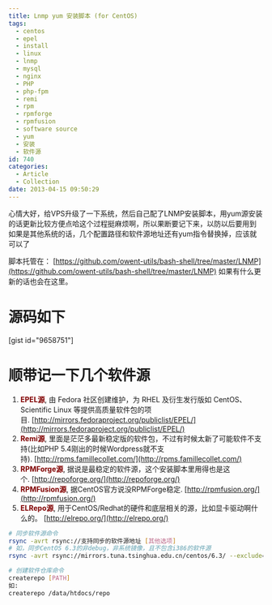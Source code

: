 ```yaml
---
title: Lnmp yum 安装脚本 (for CentOS)
tags:
  - centos
  - epel
  - install
  - linux
  - lnmp
  - mysql
  - nginx
  - PHP
  - php-fpm
  - remi
  - rpm
  - rpmforge
  - rpmfusion
  - software source
  - yum
  - 安装
  - 软件源
id: 740
categories:
  - Article
  - Collection
date: 2013-04-15 09:50:29
---
```


心情大好，给VPS升级了一下系统，然后自己配了LNMP安装脚本，用yum源安装的话更新比较方便点哈
​​这个过程挺麻烦啊，所以果断要记下来，以防以后要用到
如果是其他系统的话，几个配置路径和软件源地址还有yum指令替换掉，应该就可以了

脚本托管在： [https://github.com/owent-utils/bash-shell/tree/master/LNMP](https://github.com/owent-utils/bash-shell/tree/master/LNMP)
如果有什么更新的话也会在这里。

# 源码如下

<div>[gist id="9658751"]</div>

# 顺带记一下几个软件源

1.  <span style="color: #800000;">**EPEL源**</span>, 由 Fedora 社区创建维护，为 RHEL 及衍生发行版如 CentOS、Scientific Linux 等提供高质量软件包的项目. [http://mirrors.fedoraproject.org/publiclist/EPEL/](http://mirrors.fedoraproject.org/publiclist/EPEL/)
2.  <span style="color: #800000;">**Remi源**</span>, 里面是茫茫多最新稳定版的软件包，不过有时候太新了可能软件不支持(比如PHP 5.4刚出的时候Wordpress就不支持). [http://rpms.famillecollet.com/](http://rpms.famillecollet.com/)
3.  <span style="color: #800000;">**RPMForge源**</span>, 据说是最稳定的软件源，这个安装脚本里用得也是这个. [http://repoforge.org/](http://repoforge.org/)
4.  <span style="color: #800000;">**RPMFusion源**</span>, 据CentOS官方说没RPMForge稳定. [http://rpmfusion.org/](http://rpmfusion.org/)
5.  <span style="color: #800000;">**ELRepo源**</span>, 用于CentOS/Redhat的硬件和底层相关的源，比如显卡驱动啊什么的。 [http://elrepo.org/](http://elrepo.org/)

```sh
# 同步软件源命令
rsync -avrt rsync://支持同步的软件源地址 [其他选项]
# 如，同步CentOS 6.3的非debug，非系统镜像，且不包含i386的软件源
rsync -avrt rsync://mirrors.tuna.tsinghua.edu.cn/centos/6.3/ --exclude=debug/ --exclude=isos/ --exclude=*/i386/ 

# 创建软件仓库命令 
createrepo [PATH]
如:
createrepo /data/htdocs/repo
```